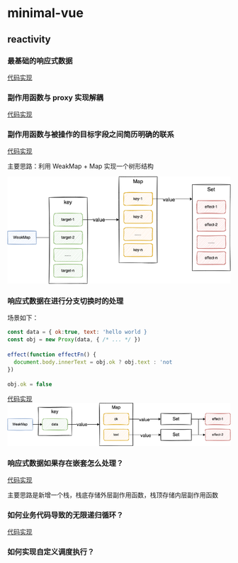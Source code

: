 # minimal-vue

## reactivity

### 最基础的响应式数据

[代码实现](https://github.com/Ge-yuan-jun/minimal-vue/commit/ffdd07d2c223f1d8ab31fda7b045764a89973f1d)

### 副作用函数与 proxy 实现解耦

[代码实现](https://github.com/Ge-yuan-jun/minimal-vue/blob/543172d95762aeeb8432dcbb3bea9a143a41bc73/reactivity/index.ts)

### 副作用函数与被操作的目标字段之间简历明确的联系

[代码实现](https://github.com/Ge-yuan-jun/minimal-vue/blob/d79236c3fa16bfb1e58cf135d32cd341cf9e3bc0/reactivity/index.ts)

主要思路：利用 WeakMap + Map 实现一个树形结构

![主要思路](./reactivity/img/weakmap%2Bmap.png)

### 响应式数据在进行分支切换时的处理

场景如下：

```javascript
const data = { ok:true, text: 'hello world }
const obj = new Proxy(data, { /* ... */ })

effect(function effectFn() {
  document.body.innerText = obj.ok ? obj.text : 'not
})

obj.ok = false
```

[代码实现](https://github.com/Ge-yuan-jun/minimal-vue/blob/18bfa8a01bb1f26234c3c02669def663a7f56952/reactivity/index.js)
![主要思路](./reactivity/img/switch-proxy.png)

### 响应式数据如果存在嵌套怎么处理？

[代码实现](https://github.com/Ge-yuan-jun/minimal-vue/blob/d4e25a51f0d6336e0cfe50dc2415ef27b452c0d5/reactivity/index.js)

主要思路是新增一个栈，栈底存储外层副作用函数，栈顶存储内层副作用函数

### 如何业务代码导致的无限递归循环？

[代码实现](https://github.com/Ge-yuan-jun/minimal-vue/blob/0cb5eab316a1014ba65eb487d89cc1fafc6523c2/reactivity/index.js)

### 如何实现自定义调度执行？

<!-- [代码实现]() -->